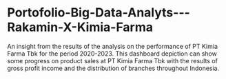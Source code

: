 # Portofolio-Big-Data-Analyts---Rakamin-X-Kimia-Farma
An insight from the results of the analysis on the performance of PT Kimia Farma Tbk for the period 2020-2023. This dashboard depiction can show some progress on product sales at PT Kimia Farma Tbk with the results of gross profit income and the distribution of branches throughout Indonesia.
